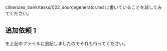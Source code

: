 clinerules_bank/tasks/002_sourcegenerator.md
に書いていることを試してみてください。
## 追加依頼 1
を上記のファイルに追記しましたのでそれも行ってください。
